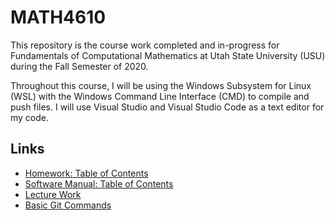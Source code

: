 # MATH4610
This repository is the course work completed and in-progress for Fundamentals of Computational Mathematics at Utah State University (USU) during the Fall Semester of 2020.

Throughout this course, I will be using the Windows Subsystem for Linux (WSL) with the Windows Command Line Interface (CMD) to compile and push files. I will
use Visual Studio and Visual Studio Code as a text editor for my code.

## Links
* [Homework: Table of Contents](https://github.com/jpoll962/math4610/blob/master/hw_toc/hw_toc.md)
* [Software Manual: Table of Contents](https://github.com/jpoll962/math4610/blob/master/hw_toc/SoftwareManual/SoftwareManual_ToC.md)
* [Lecture Work](https://github.com/jpoll962/math4610/blob/master/lecture_work/lecture_work.md)
* [Basic Git Commands](https://github.com/jpoll962/math4610/blob/master/How_To_Git.txt)
